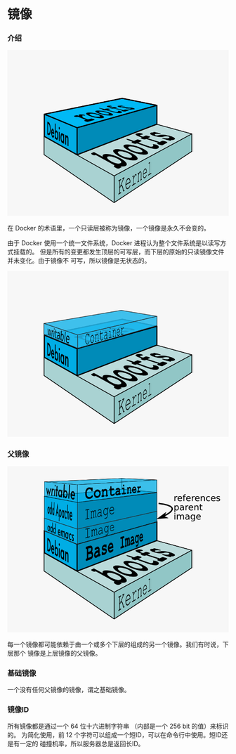 # 镜像


### 介绍

![基础镜像](images/docker-filesystems-debian.png)

在 Docker 的术语里，一个只读层被称为镜像，一个镜像是永久不会变的。

由于 Docker 使用一个统一文件系统，Docker 进程认为整个文件系统是以读写方式挂载的。
但是所有的变更都发生顶层的可写层，而下层的原始的只读镜像文件并未变化。由于镜像不
可写，所以镜像是无状态的。

![镜像可写层](images/docker-filesystems-debianrw.png)


### 父镜像

![镜像层次](images/docker-filesystems-multilayer.png)

每一个镜像都可能依赖于由一个或多个下层的组成的另一个镜像。我们有时说，下层那个
镜像是上层镜像的父镜像。


### 基础镜像

一个没有任何父镜像的镜像，谓之基础镜像。


### 镜像ID

所有镜像都是通过一个 64 位十六进制字符串 （内部是一个 256 bit 的值）来标识的。
为简化使用，前 12 个字符可以组成一个短ID，可以在命令行中使用。短ID还是有一定的
碰撞机率，所以服务器总是返回长ID。
